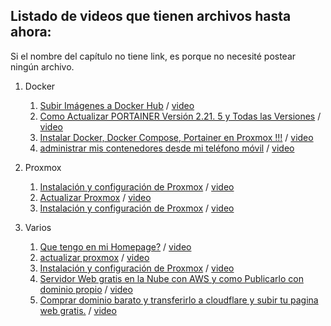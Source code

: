 ## Listado de videos que tienen archivos hasta ahora:

Si el nombre del capítulo no tiene link, es porque no necesité postear ningún archivo.

1. Docker
   1. [Subir Imágenes a Docker Hub](./Docker/1) / [video](https://youtu.be/BXVpP1nf9Vg)
   2. [Como Actualizar PORTAINER Versión 2.21. 5  y Todas las Versiones](./Docker/2) / [video](https://youtu.be/NBjb85MzSv4) 
   3. [Instalar Docker, Docker Compose, Portainer en Proxmox !!!](./Docker/3) / [video](https://youtu.be/3PKc_Lw3hNQ) 
   4. [administrar mis contenedores desde mi teléfono móvil](/Docker/4) / [video](https://youtu.be/iwCqv91CvDc) 

2. Proxmox
   1. [Instalación y configuración de Proxmox](./Proxmox/1) / [video](https://youtu.be/M1zETW77Z1w)
   2. [Actualizar Proxmox](./Proxmox/2) / [video](https://youtu.be/4CbD9xkAABo)
   3. [Instalación y configuración de Proxmox](./Proxmox/3) / [video](https://youtu.be/M1zETW77Z1w)
  
2. Varios
   1. [Que tengo en mi Homepage?](./Varios/1) / [video](https://youtu.be/ND5jxVYwoZQ)
   2. [actualizar proxmox](./Varios/2) / [video](https://youtu.be/4CbD9xkAABo)
   3. [Instalación y configuración de Proxmox](./Varios/3) / [video](https://youtu.be/M1zETW77Z1w)
   4. [Servidor Web gratis en la Nube con AWS y como Publicarlo con dominio propio](./Varios/4) / [video](https://youtu.be/CB32CFA0eYw)
   5. [Comprar dominio barato y transferirlo a cloudflare y subir tu pagina web gratis.](./Varios/5) / [video](https://youtu.be/2F7spcwy3HU)